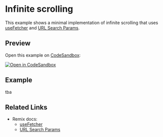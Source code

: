 # Infinite scrolling

This example shows a minimal implementation of infinite scrolling that uses [useFetcher](https://remix.run/docs/en/v1/api/remix#usefetcher) and [URL Search Params](https://remix.run/docs/en/v1/guides/data-loading#url-search-params).

## Preview

Open this example on [CodeSandbox](https://codesandbox.com):

[![Open in CodeSandbox](https://codesandbox.io/static/img/play-codesandbox.svg)](https://codesandbox.io/s/github/remix-run/examples/tree/main/infinite-scrolling)

## Example

tba

## Related Links

- Remix docs:
  - [useFetcher](https://remix.run/docs/en/v1/api/remix#usefetcher)
  - [URL Search Params](https://remix.run/docs/en/v1/guides/data-loading#url-search-params)
